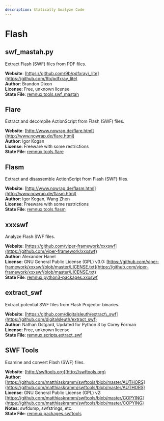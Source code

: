 ```yaml
---
description: Statically Analyze Code
---
```


# Flash

## swf\_mastah.py

Extract Flash \(SWF\) files from PDF files.

**Website**: [https://github.com/9b/pdfxray\_lite](https://github.com/9b/pdfxray_lite)  
**Author**: Brandon Dixon  
**License**: Free, unknown license  
**State File**: [remnux.tools.swf\_mastah](https://github.com/REMnux/salt-states/blob/master/remnux/tools/swf_mastah.sls)

## Flare

Extract and decompile ActionScript from Flash \(SWF\) files.

**Website**: [http://www.nowrap.de/flare.html](http://www.nowrap.de/flare.html)  
**Author**: Igor Kogan  
**License**: Freeware with some restrictions  
**State File**: [remnux.tools.flare](https://github.com/REMnux/salt-states/blob/master/remnux/tools/flare.sls)

## Flasm

Extract and disassemble ActionScript from Flash \(SWF\) files.

**Website**: [http://www.nowrap.de/flasm.html](http://www.nowrap.de/flasm.html)  
**Author**: Igor Kogan, Wang Zhen  
**License**: Freeware with some restrictions  
**State File**: [remnux.tools.flasm](https://github.com/REMnux/salt-states/blob/master/remnux/tools/flasm.sls)

## xxxswf

Analyze Flash SWF files.

**Website**: [https://github.com/viper-framework/xxxswf](https://github.com/viper-framework/xxxswf)  
**Author**: Alexander Hanel  
**License**: GNU General Public License \(GPL\) v3.0: [https://github.com/viper-framework/xxxswf/blob/master/LICENSE.txt](https://github.com/viper-framework/xxxswf/blob/master/LICENSE.txt)  
**State File**: [remnux.python3-packages.xxxswf](https://github.com/REMnux/salt-states/blob/master/remnux/python3-packages/xxxswf.sls)

## extract\_swf

Extract potential SWF files from Flash Projector binaries.

**Website**: [https://github.com/digitalsleuth/extract\_swf](https://github.com/digitalsleuth/extract_swf)  
**Author**: Nathan Ostgard, Updated for Python 3 by Corey Forman  
**License**: Free, unknown license  
**State File**: [remnux.scripts.extract\_swf](https://github.com/REMnux/salt-states/blob/master/remnux/scripts/extract_swf.sls)

## SWF Tools

Examine and convert Flash \(SWF\) files.

**Website**: [http://swftools.org](http://swftools.org)  
**Author**: [https://github.com/matthiaskramm/swftools/blob/master/AUTHORS](https://github.com/matthiaskramm/swftools/blob/master/AUTHORS)  
**License**: GNU General Public License \(GPL\) v2: [https://github.com/matthiaskramm/swftools/blob/master/COPYING](https://github.com/matthiaskramm/swftools/blob/master/COPYING)  
**Notes**: swfdump, swfstrings, etc.  
**State File**: [remnux.packages.swftools](https://github.com/REMnux/salt-states/blob/master/remnux/packages/swftools.sls)

